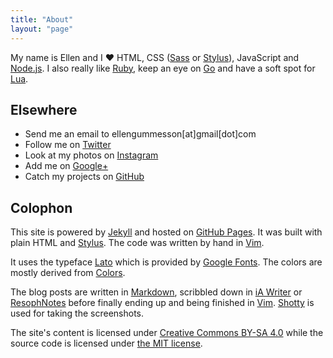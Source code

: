 ```yaml
---
title: "About"
layout: "page"
---
```


My name is Ellen and I &hearts; HTML, CSS ([Sass](http://sass-lang.com/) or [Stylus](http://learnboost.github.io/stylus/)), JavaScript and [Node.js](http://nodejs.org/). I also really like [Ruby](http://www.ruby-lang.org/), keep an eye on [Go](http://golang.org/) and have a soft spot for [Lua](http://www.lua.org/).

## Elsewhere

- Send me an email to ellengummesson[at]gmail[dot]com
- Follow me on [Twitter](https://twitter.com/pratnarkoman)
- Look at my photos on [Instagram](http://instagram.com/pratnarkoman/)
- Add me on [Google+](https://plus.google.com/108569513108478415869)
- Catch my projects on [GitHub](https://github.com/gummesson)

## Colophon

This site is powered by [Jekyll](http://www.jekyllrb.com/) and hosted on [GitHub Pages](http://pages.github.com/). It was built with plain HTML and [Stylus](http://learnboost.github.io/stylus/). The code was written by hand in [Vim](http://www.vim.org/).

It uses the typeface [Lato](http://www.google.com/webfonts/specimen/Lato) which is provided by [Google Fonts](http://www.google.com/fonts). The colors are mostly derived from [Colors](http://clrs.cc/).

The blog posts are written in [Markdown](http://daringfireball.net/projects/markdown/), scribbled down in [iA Writer](http://www.iawriter.com/) or [ResophNotes](http://resoph.com/ResophNotes/Welcome.html) before finally ending up and being finished in [Vim](http://www.vim.org/). [Shotty](http://shotty.devs-on.net/en/Overview.aspx) is used for taking the screenshots.

The site's content is licensed under [Creative Commons BY-SA 4.0](http://creativecommons.org/licenses/by-sa/4.0/) while the source code is licensed under [the MIT license](http://opensource.org/licenses/MIT).
